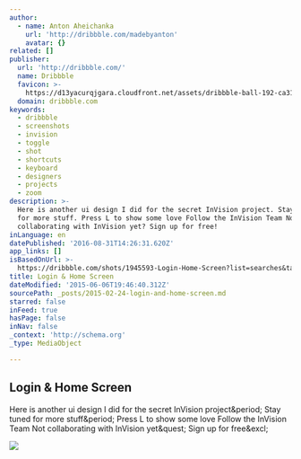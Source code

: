 ```yaml
---
author:
  - name: Anton Aheichanka
    url: 'http://dribbble.com/madebyanton'
    avatar: {}
related: []
publisher:
  url: 'http://dribbble.com/'
  name: Dribbble
  favicon: >-
    https://d13yacurqjgara.cloudfront.net/assets/dribbble-ball-192-ca31e1fa9e48daf014e441a1d358b5d1.png
  domain: dribbble.com
keywords:
  - dribbble
  - screenshots
  - invision
  - toggle
  - shot
  - shortcuts
  - keyboard
  - designers
  - projects
  - zoom
description: >-
  Here is another ui design I did for the secret InVision project. Stay tuned
  for more stuff. Press L to show some love Follow the InVision Team Not
  collaborating with InVision yet? Sign up for free!
inLanguage: en
datePublished: '2016-08-31T14:26:31.620Z'
app_links: []
isBasedOnUrl: >-
  https://dribbble.com/shots/1945593-Login-Home-Screen?list=searches&tag=gif&offset=16
title: Login & Home Screen
dateModified: '2015-06-06T19:46:40.312Z'
sourcePath: _posts/2015-02-24-login-and-home-screen.md
starred: false
inFeed: true
hasPage: false
inNav: false
_context: 'http://schema.org'
_type: MediaObject

---
```

<article style=""><h1>Login &amp; Home Screen</h1><p>Here is another ui design I did for the secret InVision project&amp;period; Stay tuned for more stuff&amp;period; Press L to show some love Follow the InVision Team Not collaborating with InVision yet&amp;quest; Sign up for free&amp;excl;</p><img src="https://d13yacurqjgara.cloudfront.net/users/62319/screenshots/1945593/shot.gif" /></article>